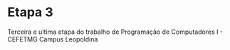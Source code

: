 # Etapa 3
Terceira e ultima etapa do trabalho de Programação de Computadores I - CEFETMG Campus Leopoldina 
